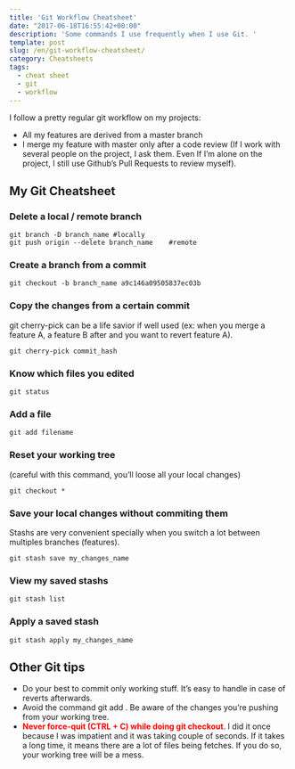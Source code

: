 ```yaml
---
title: 'Git Workflow Cheatsheet'
date: "2017-06-18T16:55:42+00:00"
description: 'Some commands I use frequently when I use Git. '
template: post
slug: /en/git-workflow-cheatsheet/
category: Cheatsheets
tags:
  - cheat sheet
  - git
  - workflow
---
```

I follow a pretty regular git workflow on my projects:

* All my features are derived from a master branch
* I merge my feature with master only after a code review (If I work with several people on the project, I ask them. Even If I&rsquo;m alone on the project, I still use Github&rsquo;s Pull Requests to review myself).

## My Git Cheatsheet

### Delete a local / remote branch

```
git branch -D branch_name #locally
git push origin --delete branch_name    #remote
```

### Create a branch from a commit

```git checkout -b branch_name a9c146a09505837ec03b```

### Copy the changes from a certain commit

git cherry-pick can be a life savior if well used (ex: when you merge a feature A, a feature B after and you want to revert feature A).

```git cherry-pick commit_hash```

### Know which files you edited

```git status```

### Add a file

```git add filename```

### Reset your working tree

(careful with this command, you&rsquo;ll loose all your local changes)

```git checkout *```

### Save your local changes without commiting them

Stashs are very convenient specially when you switch a lot between multiples branches (features).

```git stash save my_changes_name```

### View my saved stashs

```git stash list```

### Apply a saved stash

```git stash apply my_changes_name```

## Other Git tips

* Do your best to commit only working stuff. It&rsquo;s easy to handle in case of reverts afterwards.
* Avoid the command git add . Be aware of the changes you&rsquo;re pushing from your working tree.
* <span style="color: #ff0000;"><strong>Never force-quit (CTRL + C) while doing git checkout</strong></span>. I did it once because I was impatient and it was taking couple of seconds. If it takes a long time, it means there are a lot of files being fetches. If you do so, your working tree will be a mess.
